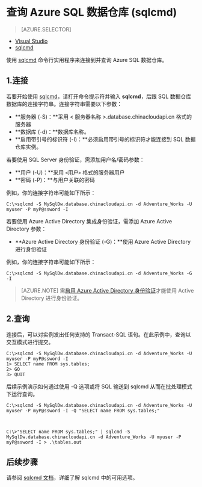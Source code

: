 <!-- Remove Visual Studio temprorily, doc added next time -->
<properties
   pageTitle="查询 Azure SQL 数据仓库 (sqlcmd)| Azure"
   description="使用 sqlcmd 命令行实用工具查询 Azure SQL 数据仓库。"
   services="sql-data-warehouse"
   documentationCenter="NA"
   authors="sonyam"
   manager="barbkess"
   editor=""/>  


<tags
   ms.service="sql-data-warehouse"
   ms.devlang="NA"
   ms.topic="get-started-article"
   ms.tgt_pltfrm="NA"
   ms.workload="data-services"
   ms.date="10/31/2016"
   wacn.date="01/04/2017"
   ms.author="barbkess;sonyama"/>  


# 查询 Azure SQL 数据仓库 (sqlcmd)

> [AZURE.SELECTOR]
- [Visual Studio](/documentation/articles/sql-data-warehouse-query-visual-studio/)
- [sqlcmd](/documentation/articles/sql-data-warehouse-get-started-connect-sqlcmd/)

使用 [sqlcmd][sqlcmd] 命令行实用程序来连接到并查询 Azure SQL 数据仓库。

## 1\.连接
若要开始使用 [sqlcmd][sqlcmd]，请打开命令提示符并输入 **sqlcmd**，后跟 SQL 数据仓库数据库的连接字符串。连接字符串需要以下参数：

+ **服务器 (-S)：**采用 < 服务器名称 >.database.chinacloudapi.cn 格式的服务器
+ **数据库 (-d)：**数据库名称。
+ **启用带引号的标识符 (-I)：**必须启用带引号的标识符才能连接到 SQL 数据仓库实例。

若要使用 SQL Server 身份验证，需添加用户名/密码参数：

+ **用户 (-U)：**采用 `<`用户`>` 格式的服务器用户
+ **密码 (-P)：**与用户关联的密码

例如，你的连接字符串可能如下所示：


	C:\>sqlcmd -S MySqlDw.database.chinacloudapi.cn -d Adventure_Works -U myuser -P myP@ssword -I


若要使用 Azure Active Directory 集成身份验证，需添加 Azure Active Directory 参数：

+ **Azure Active Directory 身份验证 (-G)：**使用 Azure Active Directory 进行身份验证

例如，你的连接字符串可能如下所示：


	C:\>sqlcmd -S MySqlDw.database.chinacloudapi.cn -d Adventure_Works -G -I


> [AZURE.NOTE] 需[启用 Azure Active Directory 身份验证](/documentation/articles/sql-data-warehouse-authentication/)才能使用 Active Directory 进行身份验证。

## 2\.查询
连接后，可以对实例发出任何支持的 Transact-SQL 语句。在此示例中，查询以交互模式进行提交。


	C:\>sqlcmd -S MySqlDw.database.chinacloudapi.cn -d Adventure_Works -U myuser -P myP@ssword -I
	1> SELECT name FROM sys.tables;
	2> GO
	3> QUIT


后续示例演示如何通过使用 -Q 选项或将 SQL 输送到 sqlcmd 从而在批处理模式下运行查询。


	C:\>sqlcmd -S MySqlDw.database.chinacloudapi.cn -d Adventure_Works -U myuser -P myP@ssword -I -Q "SELECT name FROM sys.tables;"



	C:\>"SELECT name FROM sys.tables;" | sqlcmd -S MySqlDw.database.chinacloudapi.cn -d Adventure_Works -U myuser -P myP@ssword -I > .\tables.out


## 后续步骤
请参阅 [sqlcmd 文档][sqlcmd]，详细了解 sqlcmd 中的可用选项。

<!--Image references-->

<!--Article references-->

<!--MSDN references--> 
[sqlcmd]: https://msdn.microsoft.com/zh-cn/library/ms162773.aspx
[Azure portal]: https://portal.azure.cn

<!--Other Web references-->

<!---HONumber=Mooncake_Quality_Review_0104_2017-->